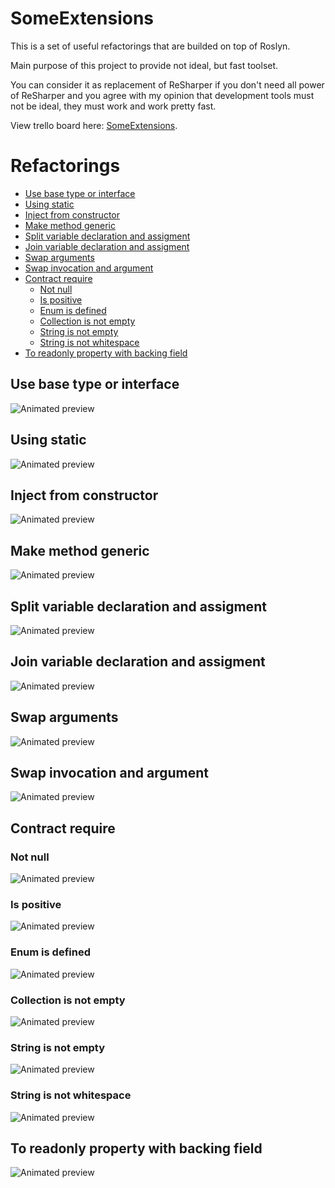 SomeExtensions
==============

This is a set of useful refactorings that are builded on top of Roslyn. 

Main purpose of this project to provide not ideal, but fast toolset.

You can consider it as replacement of ReSharper if you don't need all power of ReSharper and you agree with my opinion that development tools must not be ideal, they must work and work pretty fast. 

View trello board here: [SomeExtensions](https://trello.com/b/3oXGX8DF).

# Refactorings
- [Use base type or interface](#use-base-type-or-interface)
- [Using static](#using-static)
- [Inject from constructor](#inject-from-constructor)
- [Make method generic](#make-method-generic)
- [Split variable declaration and assigment](#split-variable-declaration-and-assigment)
- [Join variable declaration and assigment](#join-variable-declaration-and-assigment)
- [Swap arguments](#swap-arguments)
- [Swap invocation and argument](#swap-invocation-and-argument)
- [Contract require](#contract-require)
	- [Not null](#not-null)
	- [Is positive](#is-positive)
	- [Enum is defined](#enum-is-defined)
	- [Collection is not empty](#collection-is-not-empty)
	- [String is not empty](#string-is-not-empty)
	- [String is not whitespace](#string-is-not-whitespace)
- [To readonly property with backing field](#to-readonly-property-with-backing-field)

## Use base type or interface
![Animated preview](https://raw.githubusercontent.com/vlova/SomeExtensions/master/overview/UseBaseType/overview.gif)

## Using static
![Animated preview](https://raw.githubusercontent.com/vlova/SomeExtensions/master/overview/UsingStatic/overview.gif)

## Inject from constructor
![Animated preview](https://raw.githubusercontent.com/vlova/SomeExtensions/master/overview/InjectFromConstructor/overview.gif)

## Make method generic
![Animated preview](https://raw.githubusercontent.com/vlova/SomeExtensions/master/overview/MakeGeneric/overview.gif)

## Split variable declaration and assigment
![Animated preview](https://raw.githubusercontent.com/vlova/SomeExtensions/master/overview/SplitVariable/overview.gif)

## Join variable declaration and assigment
![Animated preview](https://raw.githubusercontent.com/vlova/SomeExtensions/master/overview/JoinVariable/overview.gif)

## Swap arguments
![Animated preview](https://raw.githubusercontent.com/vlova/SomeExtensions/master/overview/SwapArguments/overview.gif)

## Swap invocation and argument
![Animated preview](https://raw.githubusercontent.com/vlova/SomeExtensions/master/overview/SwapInvocationAndArgument/overview.gif)

## Contract require
### Not null
![Animated preview](https://raw.githubusercontent.com/vlova/SomeExtensions/master/overview/Contracts/NotNull/overview.gif)
### Is positive
![Animated preview](https://raw.githubusercontent.com/vlova/SomeExtensions/master/overview/Contracts/IsPositive/overview.gif)
### Enum is defined
![Animated preview](https://raw.githubusercontent.com/vlova/SomeExtensions/master/overview/Contracts/EnumIsDefined/overview.gif)
### Collection is not empty
![Animated preview](https://raw.githubusercontent.com/vlova/SomeExtensions/master/overview/Contracts/CollectionNotEmpty/overview.gif)
### String is not empty
![Animated preview](https://raw.githubusercontent.com/vlova/SomeExtensions/master/overview/Contracts/StringNotEmpty/overview.gif)
### String is not whitespace
![Animated preview](https://raw.githubusercontent.com/vlova/SomeExtensions/master/overview/Contracts/StringNotWhitespace/overview.gif)

## To readonly property with backing field
![Animated preview](https://raw.githubusercontent.com/vlova/SomeExtensions/master/overview/ToReadonlyProperty/overview.gif)